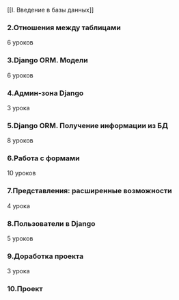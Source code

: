 [[I. Введение в базы данных]]

### 2.Отношения между таблицами

6 уроков

### 3.Django ORM. Модели

6 уроков

### 4.Админ-зона Django

3 урока

### 5.Django ORM. Получение информации из БД

8 уроков

### 6.Работа с формами

10 уроков

### 7.Представления: расширенные возможности

4 урока

### 8.Пользователи в Django

5 уроков

### 9.Доработка проекта

3 урока

### 10.Проект